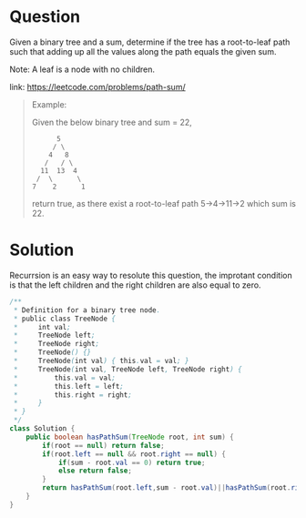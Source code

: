 # Question
Given a binary tree and a sum, determine if the tree has a root-to-leaf path such that adding up all the values along the path equals the given sum.

Note: A leaf is a node with no children.

link: https://leetcode.com/problems/path-sum/

> Example:
> 
> Given the below binary tree and sum = 22,  
> 
>           5  
>          / \  
>         4   8  
>        /   / \  
>       11  13  4   
>      /  \      \  
>     7    2      1  
> return true, as there exist a root-to-leaf path 5->4->11->2 which sum is 22.

# Solution

Recurrsion is an easy way to resolute this question, the improtant condition is that the left children and the right children are also equal to zero. 
```java
/**
 * Definition for a binary tree node.
 * public class TreeNode {
 *     int val;
 *     TreeNode left;
 *     TreeNode right;
 *     TreeNode() {}
 *     TreeNode(int val) { this.val = val; }
 *     TreeNode(int val, TreeNode left, TreeNode right) {
 *         this.val = val;
 *         this.left = left;
 *         this.right = right;
 *     }
 * }
 */
class Solution {
    public boolean hasPathSum(TreeNode root, int sum) {
        if(root == null) return false;
        if(root.left == null && root.right == null) {
            if(sum - root.val == 0) return true;
            else return false;
        }
        return hasPathSum(root.left,sum - root.val)||hasPathSum(root.right,sum - root.val);
    }
}
```